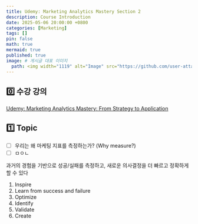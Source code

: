 ```yaml
---
title: Udemy: Marketing Analytics Mastery Section 2
description: Course Introduction
date: 2025-05-06 20:00:00 +0800
categories: [Marketing]
tags: []
pin: false
math: true
mermaid: true
published: true
image: # 게시글 대표 이미지
  path: <img width="1119" alt="Image" src="https://github.com/user-attachments/assets/9bfc99a8-3d47-49a6-818d-5095a5a9de87" />
---
```

## 0️⃣ 수강 강의
[Udemy: Marketing Analytics Mastery: From Strategy to Application](https://www.udemy.com/course/marketing-analytics-masterclass/?couponCode=ST6MT60525G1)


## 1️⃣ Topic
- [ ] 우리는 왜 마케팅 지표를 측정하는가? (Why measure?)
- [ ] ㅁㅇㄴ

과거의 경험을 기반으로 성공/실패를 측정하고, 새로운 의사결정을 더 빠르고 정확하게 할 수 있다

1. Inspire
2. Learn from success and failure
3. Optimize
4. Identify
5. Validate
6. Create